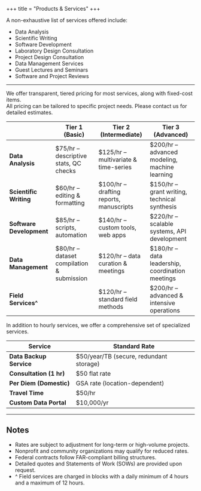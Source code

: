 +++
title = "Products & Services"
+++

A non-exhaustive list of services offered include:
- Data Analysis
- Scientific Writing
- Software Development
- Laboratory Design Consultation
- Project Design Consultation
- Data Management Services
- Guest Lectures and Seminars
- Software and Project Reviews

---

We offer transparent, tiered pricing for most services, along with fixed-cost items.  
All pricing can be tailored to specific project needs. Please contact us for detailed estimates.  


|                         | Tier 1 (Basic)                          | Tier 2 (Intermediate)                      | Tier 3 (Advanced)                                |
|-------------------------|-----------------------------------------|--------------------------------------------|--------------------------------------------------|
| **Data Analysis**       | $75/hr – descriptive stats, QC checks   | $125/hr – multivariate & time-series       | $200/hr – advanced modeling, machine learning    |
| **Scientific Writing**  | $60/hr – editing & formatting           | $100/hr – drafting reports, manuscripts    | $150/hr – grant writing, technical synthesis     |
| **Software Development**| $85/hr – scripts, automation            | $140/hr – custom tools, web apps           | $220/hr – scalable systems, API development      |
| **Data Management**     | $80/hr – dataset compilation & submission  | $120/hr – data curation &  meetings     | $180/hr – data leadership, coordination meetings |
| **Field Services^**     |                                         | $120/hr – standard field methods           | $200/hr – advanced & intensive operations        |


In addition to hourly services, we offer a comprehensive set of specialized services.

|            Service       |            Standard Rate               |
|--------------------------|----------------------------------------|
| **Data Backup Service**  | $50/year/TB (secure, redundant storage)|
| **Consultation (1 hr)**  | $50 flat rate                          |
| **Per Diem (Domestic)**  | GSA rate (location-dependent)          |
| **Travel Time**          | $50/hr                                 |
| **Custom Data Portal**   | $10,000/yr                             |

---

## Notes
- Rates are subject to adjustment for long-term or high-volume projects.  
- Nonprofit and community organizations may qualify for reduced rates.  
- Federal contracts follow FAR-compliant billing structures.  
- Detailed quotes and Statements of Work (SOWs) are provided upon request.  
- ^ Field services are charged in blocks with a daily minimum of 4 hours and a maximum of 12 hours.

